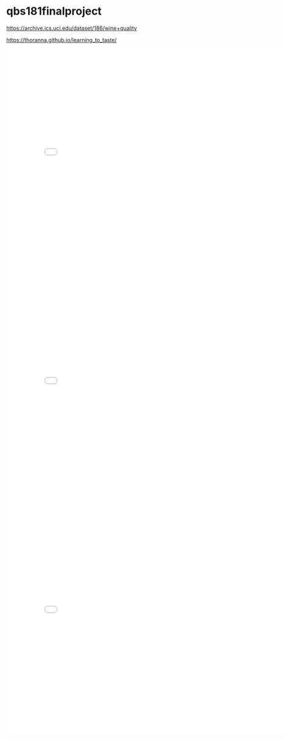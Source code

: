 # qbs181finalproject

https://archive.ics.uci.edu/dataset/186/wine+quality

https://thoranna.github.io/learning_to_taste/

<iframe src="wine.html" width=800 height=600 frameBorder=0></iframe>

<iframe src="globe_map.html" width=800 height=600 frameBorder=0></iframe>

<iframe src="horizontal_box_histogram.html" width=800 height=600 frameBorder=0></iframe>
